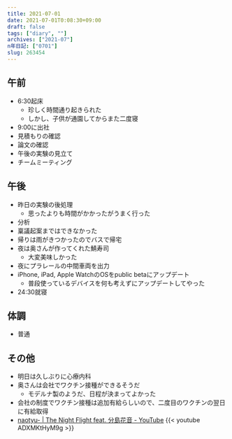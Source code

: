 ```yaml
---
title: 2021-07-01
date: 2021-07-01T0:08:30+09:00
draft: false
tags: ["diary", ""]
archives: ["2021-07"]
n年日記: ["0701"]
slug: 263454
---
```

## 午前
- 6:30起床
  - 珍しく時間通り起きられた
  - しかし、子供が通園してからまた二度寝
- 9:00に出社
- 見積もりの確認
- 論文の確認
- 午後の実験の見立て
- チームミーティング
## 午後
- 昨日の実験の後処理
  - 思ったよりも時間がかかったがうまく行った
- 分析
- 稟議起案まではできなかった
- 帰りは雨がきつかったのでバスで帰宅
- 夜は奥さんが作ってくれた鯖寿司
  - 大変美味しかった
- 夜にプラレールの中間車両を出力
- iPhone, iPad, Apple WatchのOSをpublic betaにアップデート
  - 普段使っているデバイスを何も考えずにアップデートしてやった
- 24:30就寝
## 体調
- 普通
## その他
- 明日は久しぶりに心療内科
- 奥さんは会社でワクチン接種ができるそうだ
  - モデルナ製のようだ、日程が決まってよかった
- 会社の制度でワクチン接種は追加有給らしいので、二度目のワクチンの翌日に有給取得
- [naotyu- | The Night Flight feat. 分島花音 - YouTube](https://www.youtube.com/watch?v=ADXMKtHyM9g)
{{< youtube ADXMKtHyM9g >}}